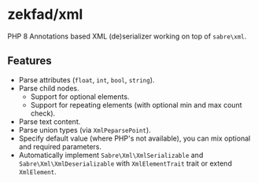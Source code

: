 # zekfad/xml

PHP 8 Annotations based XML (de)serializer working on top of `sabre\xml`.

## Features

* Parse attributes (`float`, `int`, `bool`, `string`).
* Parse child nodes.
  * Support for optional elements.
  * Support for repeating elements (with optional min and max count check).
* Parse text content.
* Parse union types (via `XmlPeparsePoint`).
* Specify default value (where PHP's not available), you can mix optional
  and required parameters.
* Automatically implement `Sabre\Xml\XmlSerializable` and
  `Sabre\Xml\XmlDeserializable` with `XmlElementTrait` trait or
  extend `XmlElement`.

